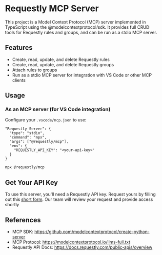 # Requestly MCP Server

This project is a Model Context Protocol (MCP) server implemented in TypeScript using the @modelcontextprotocol/sdk. It provides full CRUD tools for Requestly rules and groups, and can be run as a stdio MCP server.

## Features
- Create, read, update, and delete Requestly rules
- Create, read, update, and delete Requestly groups
- Attach rules to groups
- Run as a stdio MCP server for integration with VS Code or other MCP clients


## Usage

### As an MCP server (for VS Code integration)
Configure your `.vscode/mcp.json` to use:

```jsonc
"Requestly Server": {
  "type": "stdio",
  "command": "npx",
  "args": ["@requestly/mcp"],
  "env": {
    "REQUESTLY_API_KEY": "<your-api-key>"
  }
}
```

```sh
npx @requestly/mcp
```

## Get Your API Key
To use this server, you'll need a Requestly API key.
Request yours by filling out this [short form](https://app.formbricks.com/s/clryn62s316gjdeho9j03t7oa).
Our team will review your request and provide access shortly

## References
- MCP SDK: https://github.com/modelcontextprotocol/create-python-server
- MCP Protocol: https://modelcontextprotocol.io/llms-full.txt
- Requestly API Docs: https://docs.requestly.com/public-apis/overview
